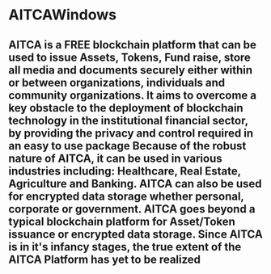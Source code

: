 # AITCAWindows
## AITCA is a FREE blockchain platform that can be used to issue Assets, Tokens, Fund raise, store all media and documents securely either within or between organizations, individuals and community organizations. It aims to overcome a key obstacle to the deployment of blockchain technology in the institutional financial sector, by providing the privacy and control required in an easy ​to ​use package Because of the robust nature of AITCA, it can be used in various industries including: Healthcare, Real Estate, Agriculture and Banking. AITCA can also be used for encrypted data storage whether personal, corporate or government. AITCA goes beyond a typical blockchain platform for Asset/Token issuance or encrypted data storage. Since AITCA is in it's infancy stages, the true extent of the AITCA Platform has yet to be realized
